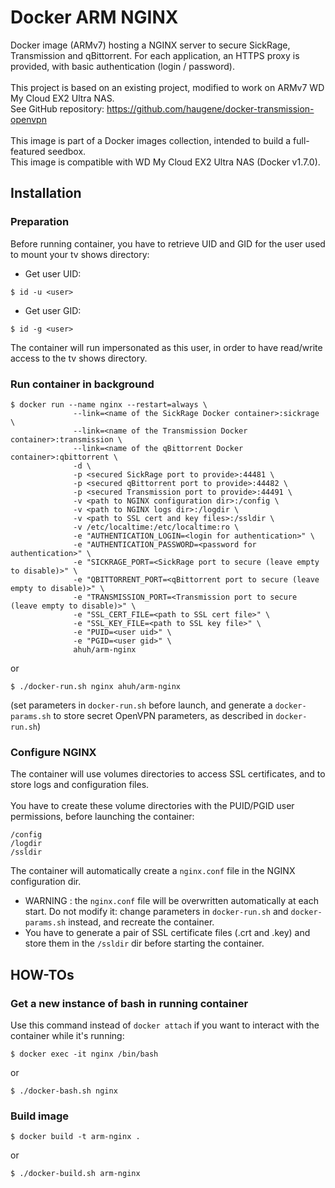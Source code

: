# Docker ARM NGINX
Docker image (ARMv7) hosting a NGINX server to secure SickRage, Transmission and qBittorrent. For each application, an HTTPS proxy is provided, with basic authentication (login / password).<br />
<br />
This project is based on an existing project, modified to work on ARMv7 WD My Cloud EX2 Ultra NAS.<br />
See GitHub repository: https://github.com/haugene/docker-transmission-openvpn<br />
<br />
This image is part of a Docker images collection, intended to build a full-featured seedbox.<br />
This image is compatible with WD My Cloud EX2 Ultra NAS (Docker v1.7.0).<br />

## Installation

### Preparation
Before running container, you have to retrieve UID and GID for the user used to mount your tv shows directory:
* Get user UID:
```
$ id -u <user>
```
* Get user GID:
```
$ id -g <user>
```
The container will run impersonated as this user, in order to have read/write access to the tv shows directory.

### Run container in background
```
$ docker run --name nginx --restart=always \
			  --link=<name of the SickRage Docker container>:sickrage \
			  --link=<name of the Transmission Docker container>:transmission \
			  --link=<name of the qBittorrent Docker container>:qbittorrent \ 
			  -d \
			  -p <secured SickRage port to provide>:44481 \
			  -p <secured qBittorrent port to provide>:44482 \
			  -p <secured Transmission port to provide>:44491 \
			  -v <path to NGINX configuration dir>:/config \
			  -v <path to NGINX logs dir>:/logdir \
			  -v <path to SSL cert and key files>:/ssldir \
			  -v /etc/localtime:/etc/localtime:ro \
			  -e "AUTHENTICATION_LOGIN=<login for authentication>" \
			  -e "AUTHENTICATION_PASSWORD=<password for authentication>" \
			  -e "SICKRAGE_PORT=<SickRage port to secure (leave empty to disable)>" \
			  -e "QBITTORRENT_PORT=<qBittorrent port to secure (leave empty to disable)>" \
			  -e "TRANSMISSION_PORT=<Transmission port to secure (leave empty to disable)>" \
			  -e "SSL_CERT_FILE=<path to SSL cert file>" \
			  -e "SSL_KEY_FILE=<path to SSL key file>" \
              -e "PUID=<user uid>" \
              -e "PGID=<user gid>" \
			  ahuh/arm-nginx
```
or
```
$ ./docker-run.sh nginx ahuh/arm-nginx
```
(set parameters in `docker-run.sh` before launch, and generate a `docker-params.sh` to store secret OpenVPN parameters, as described in `docker-run.sh`)

### Configure NGINX
The container will use volumes directories to access SSL certificates, and to store logs and configuration files.<br />
<br />
You have to create these volume directories with the PUID/PGID user permissions, before launching the container:
```
/config
/logdir
/ssldir
```

The container will automatically create a `nginx.conf` file in the NGINX configuration dir.<br />
* WARNING : the `nginx.conf` file will be overwritten automatically at each start. Do not modify it: change parameters in `docker-run.sh` and `docker-params.sh` instead, and recreate the container.
* You have to generate a pair of SSL certificate files (.crt and .key) and store them in the `/ssldir` dir before starting the container.

## HOW-TOs

### Get a new instance of bash in running container
Use this command instead of `docker attach` if you want to interact with the container while it's running:
```
$ docker exec -it nginx /bin/bash
```
or
```
$ ./docker-bash.sh nginx
```

### Build image
```
$ docker build -t arm-nginx .
```
or
```
$ ./docker-build.sh arm-nginx
```
